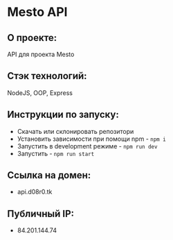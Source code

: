 # **Mesto API**

## О проекте:
API для проекта Mesto

## Стэк технологий:
NodeJS, OOP, Express

## Инструкции по запуску:
- Скачать или склонировать репозитори
- Установить зависимости при помощи npm - `npm i`
- Запустить в development режиме - `npm run dev`
- Запустить - `npm run start`

## Ссылка на домен:
- api.d08r0.tk

## Публичный IP:
- 84.201.144.74
